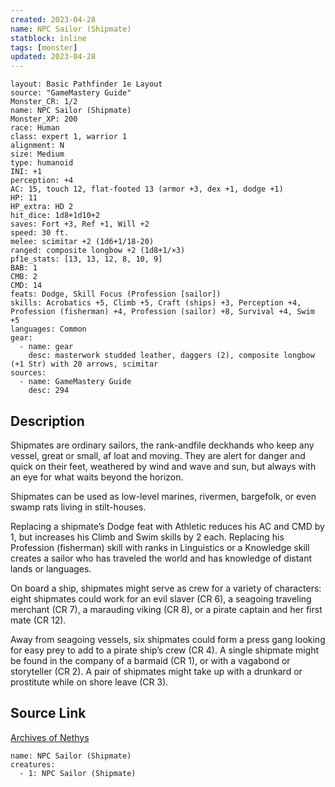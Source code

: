 ```yaml
---
created: 2023-04-28
name: NPC Sailor (Shipmate)
statblock: inline
tags: [monster]
updated: 2023-04-28
---
```

```statblock
layout: Basic Pathfinder 1e Layout
source: "GameMastery Guide"
Monster_CR: 1/2
name: NPC Sailor (Shipmate)
Monster_XP: 200
race: Human
class: expert 1, warrior 1
alignment: N
size: Medium
type: humanoid
INI: +1
perception: +4
AC: 15, touch 12, flat-footed 13 (armor +3, dex +1, dodge +1)
HP: 11
HP_extra: HD 2
hit_dice: 1d8+1d10+2
saves: Fort +3, Ref +1, Will +2
speed: 30 ft.
melee: scimitar +2 (1d6+1/18-20)
ranged: composite longbow +2 (1d8+1/×3)
pf1e_stats: [13, 13, 12, 8, 10, 9]
BAB: 1
CMB: 2
CMD: 14
feats: Dodge, Skill Focus (Profession [sailor])
skills: Acrobatics +5, Climb +5, Craft (ships) +3, Perception +4, Profession (fisherman) +4, Profession (sailor) +8, Survival +4, Swim +5
languages: Common
gear:
  - name: gear
    desc: masterwork studded leather, daggers (2), composite longbow (+1 Str) with 20 arrows, scimitar
sources:
  - name: GameMastery Guide
    desc: 294
```
## Description
Shipmates are ordinary sailors, the rank-andfile deckhands who keep any vessel, great or small, af loat and moving. They are alert for danger and quick on their feet, weathered by wind and wave and sun, but always with an eye for what waits beyond the horizon.

Shipmates can be used as low-level marines, rivermen, bargefolk, or even swamp rats living in stilt-houses.

Replacing a shipmate’s Dodge feat with Athletic reduces his AC and CMD by 1, but increases his Climb and Swim skills by 2 each. Replacing his Profession (fisherman) skill with ranks in Linguistics or a Knowledge skill creates a sailor who has traveled the world and has knowledge of distant lands or languages.

On board a ship, shipmates might serve as crew for a variety of characters: eight shipmates could work for an evil slaver (CR 6), a seagoing traveling merchant (CR 7), a marauding viking (CR 8), or a pirate captain and her first mate (CR 12).

Away from seagoing vessels, six shipmates could form a press gang looking for easy prey to add to a pirate ship’s crew (CR 4). A single shipmate might be found in the company of a barmaid (CR 1), or with a vagabond or storyteller (CR 2). A pair of shipmates might take up with a drunkard or prostitute while on shore leave (CR 3).
## Source Link
[Archives of Nethys](https://aonprd.com/NPCDisplay.aspx?ItemName=Sailor%20(Shipmate))
```encounter-table
name: NPC Sailor (Shipmate)
creatures:
  - 1: NPC Sailor (Shipmate)
```
